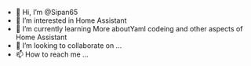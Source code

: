 - 👋 Hi, I’m @Sipan65
- 👀 I’m interested in Home Assistant
- 🌱 I’m currently learning More aboutYaml codeing and other aspects of Home Assistant
- 💞️ I’m looking to collaborate on ...
- 📫 How to reach me ...

<!---
Sipan65/Sipan65 is a ✨ special ✨ repository because its `README.md` (this file) appears on your GitHub profile.
You can click the Preview link to take a look at your changes.
--->
